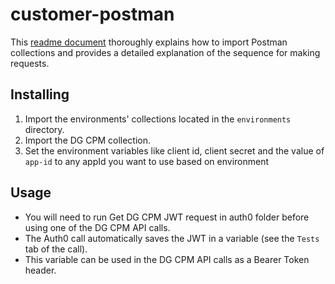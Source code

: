 # customer-postman

This [readme document](https://mylifedigital.readme.io/docs/postman-collections) thoroughly explains how to import Postman collections and provides a detailed explanation of the sequence for making requests.

## Installing

1. Import the environments' collections located in the `environments` directory.
2. Import the DG CPM collection.
3. Set the environment variables like client id, client secret and the value of `app-id` to any appId you want to use based on environment

## Usage

- You will need to run Get DG CPM JWT request in auth0 folder before using one of the DG CPM API calls.
- The Auth0 call automatically saves the JWT in a variable (see the `Tests` tab of the call).
- This variable can be used in the DG CPM API calls as a Bearer Token header.

